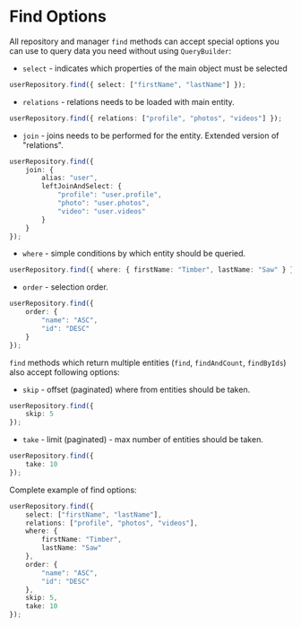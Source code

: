 # Find Options

All repository and manager `find` methods can accept special options you can use to query data you need without using `QueryBuilder`:

* `select` - indicates which properties of the main object must be selected

```typescript
userRepository.find({ select: ["firstName", "lastName"] });
```

* `relations` - relations needs to be loaded with main entity.

```typescript
userRepository.find({ relations: ["profile", "photos", "videos"] });
```

* `join` - joins needs to be performed for the entity. Extended version of "relations".

```typescript
userRepository.find({ 
    join: {
        alias: "user",
        leftJoinAndSelect: {
            "profile": "user.profile",
            "photo": "user.photos",
            "video": "user.videos"
        }
    }
});
```

* `where` - simple conditions by which entity should be queried.

```typescript
userRepository.find({ where: { firstName: "Timber", lastName: "Saw" } });
```

* `order` - selection order.

```typescript
userRepository.find({ 
    order: {
        "name": "ASC",
        "id": "DESC"
    }
});
```

`find` methods which return multiple entities (`find`, `findAndCount`, `findByIds`) also accept following options:

* `skip` - offset (paginated) where from entities should be taken.

```typescript
userRepository.find({ 
    skip: 5
});
```

* `take` - limit (paginated) - max number of entities should be taken.

```typescript
userRepository.find({ 
    take: 10
});
```

Complete example of find options:

```typescript
userRepository.find({ 
    select: ["firstName", "lastName"],
    relations: ["profile", "photos", "videos"],
    where: { 
        firstName: "Timber", 
        lastName: "Saw" 
    },
    order: {
        "name": "ASC",
        "id": "DESC"
    },
    skip: 5,
    take: 10
});
```